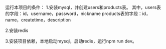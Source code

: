 运行本项目的条件：
1.安装mysql，并创建users和products表。
其中，users表的字段：id，username，password，nickname
products表的字段：id，name，createtime，description

2.安装redis

3.安装项目依赖，本地启动mysql，启动redis，运行npm run dev。
